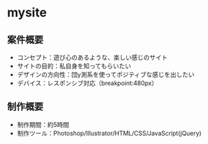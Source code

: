 # mysite

## 案件概要
- コンセプト：遊び心のあるような、楽しい感じのサイト
- サイトの目的：私自身を知ってもらいたい
- デザインの方向性：団y測系を使ってポジティブな感じを出したい
- デバイス：レスポンシブ対応（breakpoint:480px）

## 制作概要
- 制作期間：約5時間
- 制作ツール：Photoshop/Illustrator/HTML/CSS/JavaScript(jQuery)

